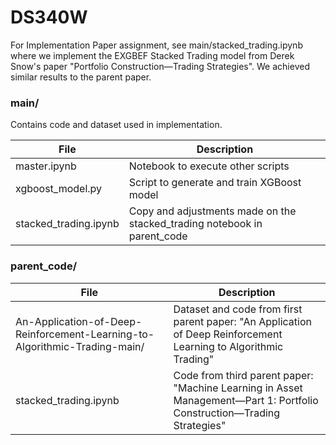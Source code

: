 # DS340W

For Implementation Paper assignment, see main/stacked_trading.ipynb where we implement the EXGBEF Stacked Trading model from Derek Snow's paper "Portfolio Construction—Trading Strategies". We achieved similar results to the parent paper.

### main/

Contains code and dataset used in implementation.

| File | Description |
| -- | -- |
| master.ipynb | Notebook to execute other scripts |
| xgboost_model.py | Script to generate and train XGBoost model |
| stacked_trading.ipynb | Copy and adjustments made on the stacked_trading notebook in parent_code |

### parent_code/

| File | Description |
| ---- | ----------- | 
| An-Application-of-Deep-Reinforcement-Learning-to-Algorithmic-Trading-main/ | Dataset and code from first parent paper: "An Application of Deep Reinforcement Learning to Algorithmic Trading" |
| stacked_trading.ipynb | Code from third parent paper: "Machine Learning in Asset Management—Part 1: Portfolio Construction—Trading Strategies" |
